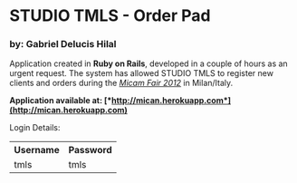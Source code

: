 # STUDIO TMLS - Order Pad
### by: Gabriel Delucis Hilal
Application created in <strong> Ruby on Rails</strong>, developed in a couple of hours as an urgent request. The system has allowed STUDIO TMLS to register new clients and orders during the [*Micam Fair 2012*](http://www.micamonline.com/) in Milan/Italy.
 
<strong>Application available at: [*http://mican.herokuapp.com*](http://mican.herokuapp.com)</strong>

Login Details:

<table>
  <tr>
    <th>Username</th><th>Password</th>
  </tr>
  <tr>
    <td>tmls</td><td>tmls</td>
  </tr>
</table>

